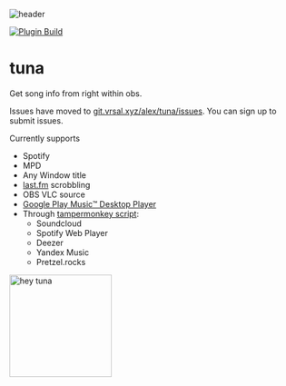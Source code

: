 ![header](https://obsproject.com/forum/attachments/screenshot_20201013_230446-jpg.62004/ "tuna running on obs linux")

[![Plugin Build](https://github.com/univrsal/tuna/actions/workflows/main.yml/badge.svg)](https://github.com/univrsal/tuna/actions/workflows/main.yml)

# tuna
Get song info from right within obs.

Issues have moved to [git.vrsal.xyz/alex/tuna/issues](https://git.vrsal.xyz/alex/tuna/issues). You can sign up to submit issues.
    
Currently supports
- Spotify
- MPD
- Any Window title
- [last.fm](https://last.fm) scrobbling
- OBS VLC source
- [Google Play Music™ Desktop Player](https://github.com/MarshallOfSound/Google-Play-Music-Desktop-Player-UNOFFICIAL-)
- Through [tampermonkey script](https://github.com/univrsal/tuna/raw/master/deps/tuna_browser.user.js):
    - Soundcloud 
    - Spotify Web Player
    - Deezer
    - Yandex Music
    - Pretzel.rocks

<img src="src/gui/images/tuna.png" alt="hey tuna" width="180px">
